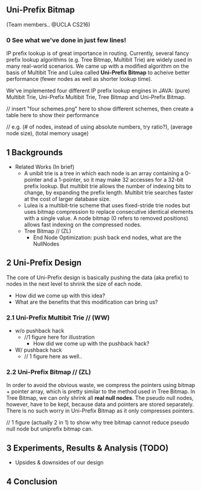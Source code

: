 ## Uni-Prefix Bitmap
(Team members.. @UCLA CS216)

### 0 See what we've done in just few lines!
IP prefix lookup is of great importance in routing. Currently, several fancy prefix lookup algorithms (e.g. Tree Bitmap, Multibit Trie) are widely used in many real-world scenarios. We came up with a modified algorithm on the basis of Multibit Trie and Lulea called **Uni-Prefix Bitmap** to acheive better performance (fewer nodes as well as shorter lookup time). 

We've implemented four different IP prefix lookup engines in JAVA: (pure) Multibit Trie, Uni-Prefix Multibit Trie, Tree Bitmap and Uni-Prefix Bitmap.

// insert "four schemes.png" here to show different schemes, then create a table here to show their performance

// e.g. (# of nodes, instead of using absolute numbers, try ratio?), (average node size), (total memory usage)

## 1 Backgrounds
- Related Works (In brief)
    - A unibit trie is a tree in which each node is an array containing a 0-pointer and a 1-pointer, so it may make 32 accesses for a 32-bit prefix lookup. But multibit trie allows the number of indexing bits to change, by expanding the prefix length. Multibit trie searches faster at the cost of larger database size.
    - Lulea is a multibit-trie scheme that uses fixed-stride trie nodes but uses bitmap compression to replace consecutive identical elements with a single value. A node bitmap (0 refers to removed positions) allows fast indexing on the compressed nodes.
    - Tree Bitmap // (ZL)
        - End Node Optimization: push back end nodes, what are the NullNodes

## 2 Uni-Prefix Design
The core of Uni-Prefix design is basically pushing the data (aka prefix) to nodes in the next level to shrink the size of each node.
- How did we come up with this idea?
- What are the benefits that this modification can bring us?

### 2.1 Uni-Prefix Multibit Trie // (WW) 
- w/o pushback hack
    - //1 figure here for illustration
        - How did we come up with the pushback hack?
- W/ pushback hack
    - // 1 figure here as well..

### 2.2 Uni-Prefix Bitmap // (ZL)
In order to avoid the obvious waste, we compress the pointers using bitmap + pointer array, which is pretty similar to the method used in Tree Bitmap. In Tree Bitmap, we can only shrink all **real null nodes**. The pseudo null nodes, however, have to be kept, because data and pointers are stored separately. There is no such worry in Uni-Prefix Bitmap as it only compresses pointers. 

// 1 figure (actually 2 in 1) to show why tree bitmap cannot reduce pseudo null node but uniprefix bitmap can.

## 3 Experiments, Results & Analysis (TODO)
- Upsides & downsides of our design
## 4 Conclusion
